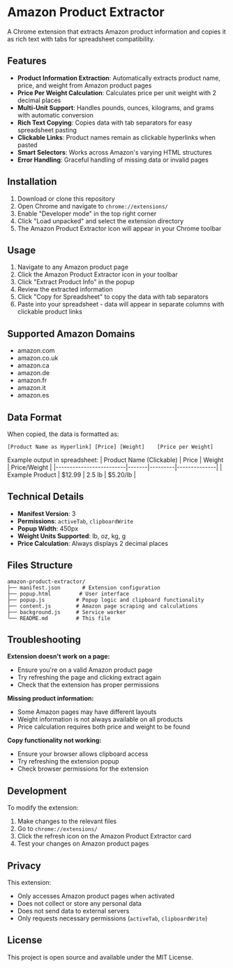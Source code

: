 # Amazon Product Extractor

A Chrome extension that extracts Amazon product information and copies it as rich text with tabs for spreadsheet compatibility.

## Features

- **Product Information Extraction**: Automatically extracts product name, price, and weight from Amazon product pages
- **Price Per Weight Calculation**: Calculates price per unit weight with 2 decimal places
- **Multi-Unit Support**: Handles pounds, ounces, kilograms, and grams with automatic conversion
- **Rich Text Copying**: Copies data with tab separators for easy spreadsheet pasting
- **Clickable Links**: Product names remain as clickable hyperlinks when pasted
- **Smart Selectors**: Works across Amazon's varying HTML structures
- **Error Handling**: Graceful handling of missing data or invalid pages

## Installation

1. Download or clone this repository
2. Open Chrome and navigate to `chrome://extensions/`
3. Enable "Developer mode" in the top right corner
4. Click "Load unpacked" and select the extension directory
5. The Amazon Product Extractor icon will appear in your Chrome toolbar

## Usage

1. Navigate to any Amazon product page
2. Click the Amazon Product Extractor icon in your toolbar
3. Click "Extract Product Info" in the popup
4. Review the extracted information
5. Click "Copy for Spreadsheet" to copy the data with tab separators
6. Paste into your spreadsheet - data will appear in separate columns with clickable product links

## Supported Amazon Domains

- amazon.com
- amazon.co.uk
- amazon.ca
- amazon.de
- amazon.fr
- amazon.it
- amazon.es

## Data Format

When copied, the data is formatted as:
```
[Product Name as Hyperlink]	[Price]	[Weight]	[Price per Weight]
```

Example output in spreadsheet:
| Product Name (Clickable) | Price | Weight | Price/Weight |
|-------------------------|-------|---------|--------------|
| Example Product | $12.99 | 2.5 lb | $5.20/lb |

## Technical Details

- **Manifest Version**: 3
- **Permissions**: `activeTab`, `clipboardWrite`
- **Popup Width**: 450px
- **Weight Units Supported**: lb, oz, kg, g
- **Price Calculation**: Always displays 2 decimal places

## Files Structure

```
amazon-product-extractor/
├── manifest.json       # Extension configuration
├── popup.html         # User interface
├── popup.js          # Popup logic and clipboard functionality
├── content.js        # Amazon page scraping and calculations
├── background.js     # Service worker
└── README.md         # This file
```

## Troubleshooting

**Extension doesn't work on a page:**
- Ensure you're on a valid Amazon product page
- Try refreshing the page and clicking extract again
- Check that the extension has proper permissions

**Missing product information:**
- Some Amazon pages may have different layouts
- Weight information is not always available on all products
- Price calculation requires both price and weight to be found

**Copy functionality not working:**
- Ensure your browser allows clipboard access
- Try refreshing the extension popup
- Check browser permissions for the extension

## Development

To modify the extension:

1. Make changes to the relevant files
2. Go to `chrome://extensions/`
3. Click the refresh icon on the Amazon Product Extractor card
4. Test your changes on Amazon product pages

## Privacy

This extension:
- Only accesses Amazon product pages when activated
- Does not collect or store any personal data
- Does not send data to external servers
- Only requests necessary permissions (`activeTab`, `clipboardWrite`)

## License

This project is open source and available under the MIT License.